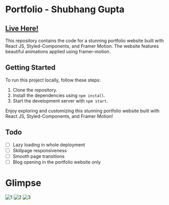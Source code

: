 # Portfolio - Shubhang Gupta 
## [Live Here!](https://www.guptashubhang.me/)

This repository contains the code for a stunning portfolio website built with React JS, Styled-Components, and Framer Motion. The website features beautiful animations applied using framer-motion.

## Getting Started

To run this project locally, follow these steps:

1. Clone the repository.
2. Install the dependencies using `npm install`.
3. Start the development server with `npm start`.

Enjoy exploring and customizing this stunning portfolio website built with React JS, Styled-Components, and Framer Motion!

## Todo
- [ ] Lazy loading in whole deployment
- [ ] Skillpage responsiveness
- [ ] Smooth page transitions
- [ ] Blog opening in the portfolio website only

# Glimpse

![1](https://github.com/shubhanggupta2000/portfolio/assets/79959361/7af1293c-3d30-420a-85f8-d321ef97f413)
![2](https://github.com/shubhanggupta2000/portfolio/assets/79959361/fdd6199d-45e9-4c72-ac63-d399c4bd80d1)
![3](https://github.com/shubhanggupta2000/portfolio/assets/79959361/453aafed-bf4f-48a3-a106-bf10b43fad8a)
